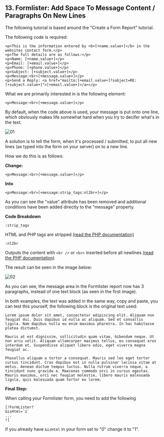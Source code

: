 ## 13. Formlister: Add Space To Message Content / Paragraphs On New Lines

The following tutorial is based around the "Create a Form Report" tutorial.

The following code is required:

```
<p>This is the information entered by <b>[+name.value+]</b> in the websites contact form.</p>
<p>The full details are as follows:</p>
<p>Name: [+name.value+]</p>
<p>Email: [+email.value+]</p>
<p>Phone: [+phone.value+]</p>
<p>Subject: [+subject.value+]</p>
<p>Message:<br>[+message.value+]</p>
<p>Send a Reply: <a href="mailto:[+email.value+]?subject=RE: [+subject.value+]">[+email.value+]</a></p>
```

What we are primarily interested in is the following element:

```
<p>Message:<br>[+message.value+]</p>
```

By default, when the code above is used, your message is put onto one line, which obviously makes life somewhat hard when you try to decifer what's in the text.

![01](https://user-images.githubusercontent.com/1859868/111331121-e4527380-8670-11eb-9aad-0d2514fdd042.jpg)

A solution is to tell the form, when it's processed / submitted, to put all new lines (as typed into the form on your server) on to a new line.

How we do this is as follows:

**Change:**

```
<p>Message:<br>[+message.value+]</p>
```

**Into**

```
<p>Message:<br>[+message:strip_tags:nl2br+]</p>
```

As you can see the "value" attribute has been removed and additional conditions have been added directly to the "message" property.

**Code Breakdown**

```
:strip_tags
```

HTML and PHP tags are stripped [(read the PHP documentation)](https://www.php.net/manual/en/function.strip-tags.php)

```
:nl2br
```

Outputs the content with `<br />` or `<br>` inserted before all newlines [(read the PHP documentation)](https://www.php.net/manual/en/function.nl2br.php)

The result can be seen in the image below:

![02](https://user-images.githubusercontent.com/1859868/111331175-efa59f00-8670-11eb-8288-6d873df75a31.jpg)

As you can see, the message area in the Formlister report now has 3 paragraphs, instead of one text block (as seen in the first image).

In both examples, the text was added in the same way, copy and paste, you can test this yourself, the following block is the original text used:

```
Lorem ipsum dolor sit amet, consectetur adipiscing elit. Aliquam non feugiat dui. Duis dapibus id nulla ac aliquam. Sed et convallis ligula. Nam dapibus nulla eu enim maximus pharetra. In hac habitasse platea dictumst.

Mauris at est dignissim, sollicitudin quam vitae, bibendum neque. Ut non arcu velit. Aliquam ullamcorper maximus tellus, eu consequat eros interdum et. Suspendisse aliquet libero odio, eget viverra magna feugiat ac.

Phasellus aliquam a tortor a consequat. Mauris sed leo eget tortor cursus tincidunt. Cras dapibus est in nulla pulvinar lacinia vitae at metus. Aenean dictum tempus luctus. Nulla rutrum viverra neque, a tincidunt nunc gravida a. Maecenas commodo orci in cursus egestas. Mauris maximus, orci nec feugiat molestie, libero mauris malesuada ligula, quis malesuada quam tortor eu lorem.
```

**Final Step:**

When calling your Formlister form, you need to add the following

```
[!FormLister?
&isHtml=`1`
...
!]
```

If you already have `&isHtml` in your form set to "0" change it to "1".
